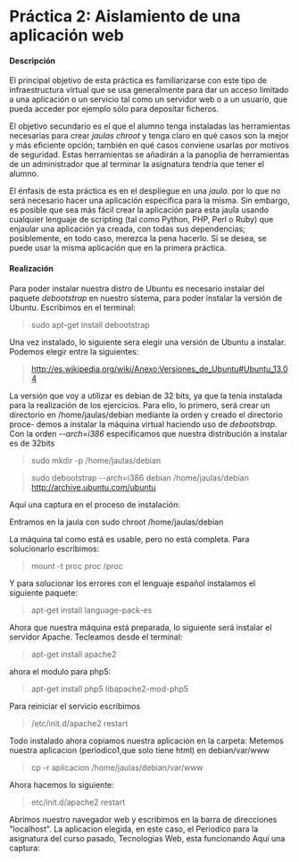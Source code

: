 Práctica 2: Aislamiento de una aplicación web
=============================================

#### Descripción

El principal objetivo de esta práctica es familiarizarse con este tipo de infraestructura virtual que se usa generalmente
para dar un acceso limitado a una aplicación o un servicio tal como un servidor web o a un usuario, que pueda acceder por
ejemplo sólo para depositar ficheros.

El objetivo secundario es el que el alumno tenga instaladas las herramientas necesarias para crear *jaulas chroot* y 
tenga claro en qué casos son la mejor y más eficiente opción; también en qué casos conviene usarlas por motivos de 
seguridad. Estas herramientas se añadirán a la panoplia de herramientas de un administrador que al terminar la asignatura tendría 
que tener el alumno.

El énfasis de esta práctica es en el despliegue en una *jaula*. por lo que no será necesario hacer una aplicación 
especifica para la misma. Sin embargo, es posible que sea más fácil crear la aplicación para esta jaula usando cualquier
lenguaje de scripting (tal como Python, PHP, Perl o Ruby) que enjaular una aplicación ya creada, con todas sus 
dependencias;  posiblemente, en todo caso, merezca la pena hacerlo. Si se desea, se puede usar la misma aplicación que 
en la primera práctica.

#### Realización

Para poder instalar nuestra distro de Ubuntu es necesario instalar del paquete *debootstrap* en nuestro sistema, para 
poder instalar la versión de Ubuntu. Escribimos en el terminal:

> sudo apt-get install debootstrap

Una vez instalado, lo siguiente sera elegir una versión de Ubuntu a instalar. Podemos elegir entre la siguientes:

> http://es.wikipedia.org/wiki/Anexo:Versiones_de_Ubuntu#Ubuntu_13.04

La versión que voy a utilizar es debian de 32 bits, ya que la tenía instalada para la realización de los ejercicios.
Para ello, lo primero, será crear un directorio en /home/jaulas/debian mediante la orden y creado el directorio proce-
demos a instalar la máquina virtual haciendo uso de *debootstrap*. Con la orden *--arch=i386* especificamos que nuestra
distribución a instalar es de 32bits

> sudo mkdir -p /home/jaulas/debian

> sudo debootstrap --arch=i386 debian /home/jaulas/debian  http://archive.ubuntu.com/ubuntu

Aquí una captura en el proceso de instalación:

Entramos en la jaula con sudo chroot /home/jaulas/debian

La máquina tal como está es usable, pero no está completa. Para solucionarlo escribimos:

> mount -t proc proc /proc

Y para solucionar los errores con el lenguaje español instalamos el siguiente paquete:

> apt-get install language-pack-es

Ahora que nuestra máquina está preparada, lo siguiente será instalar el servidor Apache. Tecleamos desde el terminal:

> apt-get install apache2

ahora el modulo para php5:

> apt-get install php5 libapache2-mod-php5

Para reiniciar el servicio  escribimos

> /etc/init.d/apache2 restart

Todo instalado ahora copiamos nuestra aplicacion en la carpeta: Metemos nuestra aplicacion (periodico1,que solo tiene 
html) en debian/var/www

> cp -r aplicacion /home/jaulas/debian/var/www

Ahora hacemos lo siguiente:

> etc/init.d/apache2 restart

Abrimos nuestro navegador web y escribimos en la barra de direcciones "localhost".
La aplicacion elegida, en este caso, el Periodico para la asignatura del curso pasado, Tecnologias Web, esta funcionando
Aquí una captura:


